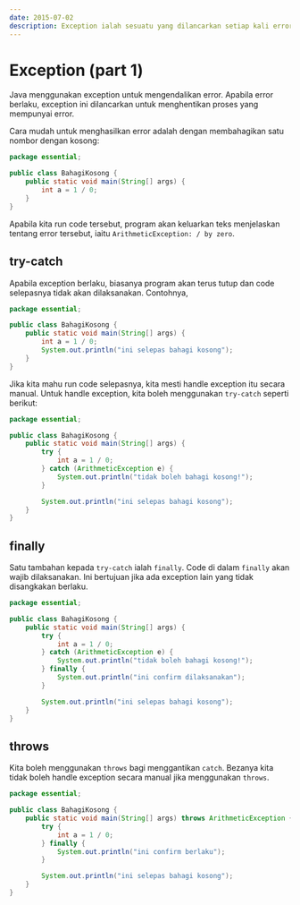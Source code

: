 ```yaml
---
date: 2015-07-02
description: Exception ialah sesuatu yang dilancarkan setiap kali error berlaku. Secara default, Java telah pun menguruskan penggunaan Exception tersebut.
---
```


# Exception (part 1)

Java menggunakan exception untuk mengendalikan error. Apabila
error berlaku, exception ini dilancarkan untuk menghentikan proses
yang mempunyai error.

Cara mudah untuk menghasilkan error adalah dengan membahagikan satu
nombor dengan kosong:

```java
package essential;

public class BahagiKosong {
    public static void main(String[] args) {
        int a = 1 / 0;
    }
}
```

Apabila kita run code tersebut, program akan keluarkan teks
menjelaskan tentang error tersebut, iaitu `ArithmeticException: / by
zero`.

## try-catch

Apabila exception berlaku, biasanya program akan terus tutup dan code
selepasnya tidak akan dilaksanakan. Contohnya,

```java
package essential;

public class BahagiKosong {
    public static void main(String[] args) {
        int a = 1 / 0;
        System.out.println("ini selepas bahagi kosong");
    }
}
```

Jika kita mahu run code selepasnya, kita mesti handle exception itu
secara manual. Untuk handle exception, kita boleh menggunakan
`try-catch` seperti berikut:

```java
package essential;

public class BahagiKosong {
    public static void main(String[] args) {
        try {
            int a = 1 / 0;
        } catch (ArithmeticException e) {
            System.out.println("tidak boleh bahagi kosong!");
        }

        System.out.println("ini selepas bahagi kosong");
    }
}
```

## finally

Satu tambahan kepada `try-catch` ialah `finally`. Code di dalam
`finally` akan wajib dilaksanakan. Ini bertujuan jika ada exception
lain yang tidak disangkakan berlaku.

```java
package essential;

public class BahagiKosong {
    public static void main(String[] args) {
        try {
            int a = 1 / 0;
        } catch (ArithmeticException e) {
            System.out.println("tidak boleh bahagi kosong!");
        } finally {
            System.out.println("ini confirm dilaksanakan");
        }

        System.out.println("ini selepas bahagi kosong");
    }
}
```

## throws

Kita boleh menggunakan `throws` bagi menggantikan `catch`. Bezanya kita
tidak boleh handle exception secara manual jika menggunakan `throws`.

```java
package essential;

public class BahagiKosong {
    public static void main(String[] args) throws ArithmeticException {
        try {
            int a = 1 / 0;
        } finally {
            System.out.println("ini confirm berlaku");
        }

        System.out.println("ini selepas bahagi kosong");
    }
}
```
